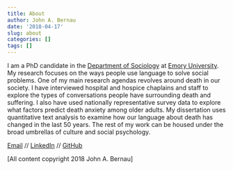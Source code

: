 ```yaml
---
title: About
author: John A. Bernau
date: '2018-04-17'
slug: about
categories: []
tags: []
---
```


I am a PhD candidate in the [Department of Sociology](http://sociology.emory.edu/home/index.html) at [Emory University](http://www.emory.edu/home/index.html). My research focuses on the ways people use language to solve social problems. One of my main research agendas revolves around death in our society. I have interviewed hospital and hospice chaplains and staff to explore the types of conversations people have surrounding death and suffering. I also have used nationally representative survey data to explore what factors predict death anxiety among older adults. My dissertation uses quantitative text analysis to examine how our language about death has changed in the last 50 years. The rest of my work can be housed under the broad umbrellas of culture and social psychology.  

[Email](mailto:john.bernau@emory.edu) // [LinkedIn](https://www.linkedin.com/in/john-bernau-b384a9153/) // [GitHub](https://github.com/johnbernau)

[All content copyright 2018 John A. Bernau]